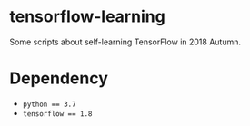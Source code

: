 # tensorflow-learning
 Some scripts about self-learning TensorFlow in 2018 Autumn.

 # Dependency
 - `python == 3.7`
 - `tensorflow == 1.8`
